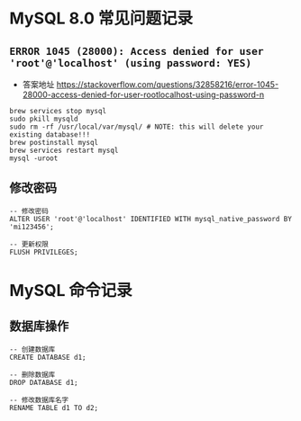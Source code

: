 # MySQL 8.0 常见问题记录

## `ERROR 1045 (28000): Access denied for user 'root'@'localhost' (using password: YES)`
- 答案地址 https://stackoverflow.com/questions/32858216/error-1045-28000-access-denied-for-user-rootlocalhost-using-password-n

```shell
brew services stop mysql
sudo pkill mysqld
sudo rm -rf /usr/local/var/mysql/ # NOTE: this will delete your existing database!!!
brew postinstall mysql
brew services restart mysql
mysql -uroot
```

## 修改密码

```shell
-- 修改密码
ALTER USER 'root'@'localhost' IDENTIFIED WITH mysql_native_password BY 'mi123456';

-- 更新权限
FLUSH PRIVILEGES;
```

# MySQL 命令记录

## 数据库操作

```mysql
-- 创建数据库
CREATE DATABASE d1;

-- 删除数据库
DROP DATABASE d1;

-- 修改数据库名字
RENAME TABLE d1 TO d2;
```


